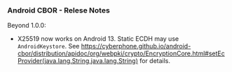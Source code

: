 ### Android CBOR - Relese Notes

Beyond 1.0.0:
- X25519 now works on Android 13.  Static ECDH may use <code>AndroidKeystore</code>. See
https://cyberphone.github.io/android-cbor/distribution/apidoc/org/webpki/crypto/EncryptionCore.html#setEcProvider(java.lang.String,java.lang.String)
for details.
